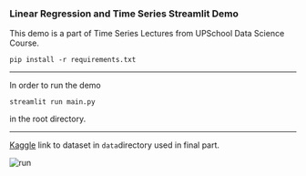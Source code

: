 ### Linear Regression and Time Series Streamlit Demo

This demo is a part of Time Series Lectures from UPSchool Data Science Course.

`pip install -r requirements.txt`

----

In order to run the demo 

`streamlit run main.py`

in the root directory.

----

[Kaggle](https://www.kaggle.com/uciml/electric-power-consumption-data-set) link to dataset in ```data```directory used in final part. 

![run](resources/st_run.gif)
